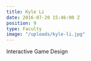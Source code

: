 ```yaml
---
title: Kyle Li
date: 2016-07-20 15:46:00 Z
position: 9
type: Faculty
image: "/uploads/kyle-li.jpg"
---
```


Interactive Game Design
